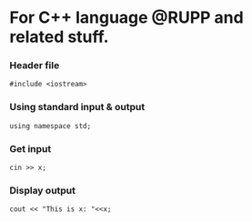 # For C++ language @RUPP and related stuff.
### Header file 

`#include <iostream>`

### Using standard input & output

`using namespace std;`

### Get input

`cin >> x;`

### Display output

`cout << "This is x: "<<x; `
